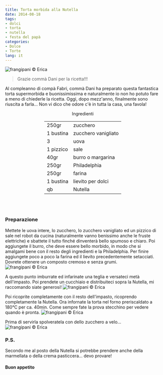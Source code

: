 ```yaml
---
title: Torta morbida alla Nutella
date: 2014-08-18
tags:
- dolci
- torta
- nutella
- festa del papà
categories:
- Dolce
- Torte
lang: it
---
```

![](header.jpg "frangipani © Erica")

> Grazie commà Dani per la ricetta!!!

Al compleanno di compà Fabri, commà Dani ha preparato questa fantastica torta supermorbida e buonissimissima e naturalmente io non ho potuto fare a meno di chiederle la ricetta. Oggi, dopo mezz'anno, finalmente sono riuscita a farla... Non vi dico che odore c'è in tutta la casa, una favola! 


<div id="wrapper" style="text-align: center">
  <div id="yourdiv" style="display: inline-block;">
    <div class="ingredients">
      <div class="ingredients-title">Ingredienti</div>
      <table>
        <tbody>
          <tr>
            <td>250gr</td>
            <td>zucchero</td>
          </tr>
          <tr>
            <td>1 bustina</td>
            <td>zucchero vanigliato</td>
          </tr>
          <tr>
            <td>3</td>
            <td>uova</td>
          </tr>
          <tr>
            <td>1 pizzico</td>
            <td>sale</td>
          </tr>
          <tr>
            <td>40gr</td>
            <td>burro o margarina</td>
          </tr>
          <tr>
            <td>250gr</td>
            <td>Philadelphia</td>
          </tr>
          <tr>
            <td>250gr</td>
            <td>farina</td>
          </tr>
          <tr>
            <td>1 bustina</td>
            <td>lievito per dolci</td>
          </tr>
          <tr>
            <td>qb</td>
            <td>Nutella</td>
          </tr>
        </tbody>
      </table>
      <br></br>
    </div>
  </div>
</div>


<h3>
  <font color="grey">
    <i class="fa fa-cogs"></i>
  </font> Preparazione
</h3>

Mettete le uova intere, lo zucchero, lo zucchero vanigliato ed un pizzico di sale nel robot da cucina (naturalmente vanno benissimo anche le fruste elettriche) e sbattete il tutto finché dinventerà bello spumoso e chiaro. Poi aggiungete il burro, che deve essere bello morbido, in modo che si amalgami bene con il resto degli ingredienti e la Philadelphia. Per finire aggiungete poco a poco la farina ed il lievito precedentemente setacciati. Dovrete ottenere un composto cremoso e senza grumi.
![](impasto.jpg "frangipani © Erica")

A questo punto imburrate ed infarinate una teglia e versateci metà dell'impasto. Poi prendete un cucchiaio e distribuiteci sopra la Nutella, mi raccomando siate generosi!
![](nutella.jpg "frangipani © Erica")

Poi ricoprite completamente con il resto dell'impasto, ricoprendo completamente la Nutella. Ora infornate la torta nel forno preriscaldato a  180°C per ca. 40min. Come sempre fate la prova stecchino per vedere quando è pronta.
![](sfornata.jpg "frangipani © Erica")

Prima di servirla spolveratela con dello zucchero a velo...
![](risultato.jpg "frangipani © Erica")

<h3>
  <font color="#FFCC00">
    <i class="fa fa-lightbulb-o"></i>
  </font> P.S.
</h3>

Secondo me al posto della Nutella si potrebbe prendere anche della marmellata o della crema pasticcera... devo provare!

<h4>Buon appetito
  <font color="red">
    <i class="fa fa-smile-o"></i>
  </font>
</h4>